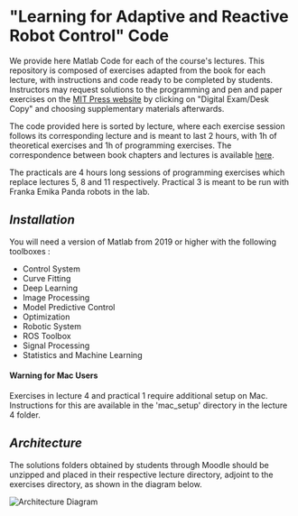 # "Learning for Adaptive and Reactive Robot Control" Code
We provide here Matlab Code for each of the course's lectures. This repository is composed of exercises adapted from the book for each lecture, with instructions and code ready to be completed by students. Instructors may request solutions to the programming and pen and paper exercises on the [MIT Press website](https://mitpress.mit.edu/9780262046169/) by clicking on "Digital Exam/Desk Copy" and choosing supplementary materials afterwards.

The code provided here is sorted by lecture, where each exercise session follows its corresponding lecture and is meant to last 2 hours, with 1h of theoretical exercises and 1h of programming exercises. The correspondence between book chapters and lectures is available [here](https://www.epfl.ch/labs/lasa/mit-press-book-learning/#mit-book-table).

The practicals are 4 hours long sessions of programming exercises which replace lectures 5, 8 and 11 respectively. Practical 3 is meant to be run with Franka Emika Panda robots in the lab. 

## *Installation*
You will need a version of Matlab from 2019 or higher with the following toolboxes :
- Control System
- Curve Fitting
- Deep Learning
- Image Processing 
- Model Predictive Control
- Optimization
- Robotic System
- ROS Toolbox
- Signal Processing
- Statistics and Machine Learning

#### Warning for Mac Users ####

Exercises in lecture 4 and practical 1 require additional setup on Mac. 
Instructions for this are available in the 'mac_setup' directory in the lecture 4 folder. 

## *Architecture* 

The solutions folders obtained by students through Moodle should be unzipped and placed in their respective lecture directory, adjoint to the exercises directory, as shown in the diagram below.

![Architecture Diagram](utils/larrc-repo-architecture.png)
